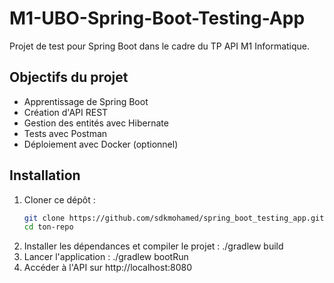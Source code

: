 # M1-UBO-Spring-Boot-Testing-App

Projet de test pour Spring Boot dans le cadre du TP API M1 Informatique.

## Objectifs du projet

- Apprentissage de Spring Boot
- Création d'API REST
- Gestion des entités avec Hibernate
- Tests avec Postman
- Déploiement avec Docker (optionnel)

## Installation

1. Cloner ce dépôt :
   ```bash
   git clone https://github.com/sdkmohamed/spring_boot_testing_app.git
   cd ton-repo
2. Installer les dépendances et compiler le projet :
./gradlew build
3. Lancer l'application :
./gradlew bootRun
4. Accéder à l'API sur http://localhost:8080
